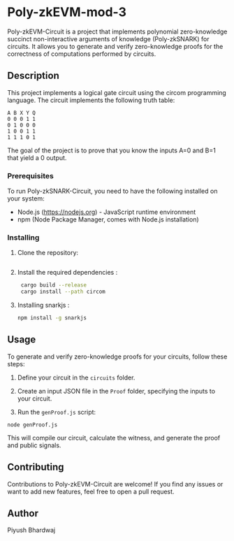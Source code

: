 # Poly-zkEVM-mod-3

Poly-zkEVM-Circuit is a project that implements polynomial zero-knowledge succinct non-interactive arguments of knowledge (Poly-zkSNARK) for circuits. It allows you to generate and verify zero-knowledge proofs for the correctness of computations performed by circuits.

## Description

This project implements a logical gate circuit using the circom programming language. The circuit implements the following truth table:

```
A B X Y Q
0 0 0 1 1
0 1 0 0 0
1 0 0 1 1
1 1 1 0 1
```

The goal of the project is to prove that you know the inputs A=0 and B=1 that yield a 0 output. 

### Prerequisites

To run Poly-zkSNARK-Circuit, you need to have the following installed on your system:

- Node.js (https://nodejs.org) - JavaScript runtime environment
- npm (Node Package Manager, comes with Node.js installation)


### Installing

1. Clone the repository:

   ```bash
   
   
2. Install the required dependencies :

   ```bash
    cargo build --release
    cargo install --path circom
   
3. Installing snarkjs :

   ```bash
   npm install -g snarkjs


## Usage

To generate and verify zero-knowledge proofs for your circuits, follow these steps:

1. Define your circuit in the `circuits` folder.

2. Create an input JSON file in the `Proof` folder, specifying the inputs to your circuit.

3. Run the `genProof.js` script:

`node genProof.js`

This will compile our circuit, calculate the witness, and generate the proof and public signals.


## Contributing

Contributions to Poly-zkEVM-Circuit are welcome! If you find any issues or want to add new features, feel free to open a pull request. 

## Author

Piyush Bhardwaj


